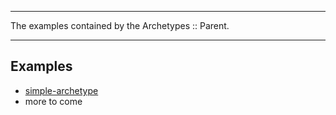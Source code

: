 ----

The examples contained by the Archetypes :: Parent.

---

## Examples

* [simple-archetype](maven/archetypes/simple-archetype/index.html)
* more to come
	
